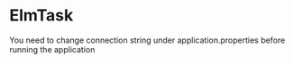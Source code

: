 # ElmTask

You need to change connection string under application.properties before running the application

